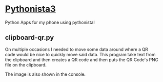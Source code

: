 # [Pythonista3](http://omz-software.com/)
Python Apps for my phone using pythonista!

## clipboard-qr.py
On multiple occasions I needed to move some data around where a QR code would be nice to quickly move said data.
This program take text from the clipboard and then creates a QR code and then puts the QR Code's PNG file on the clipboard.

The image is also shown in the console.
